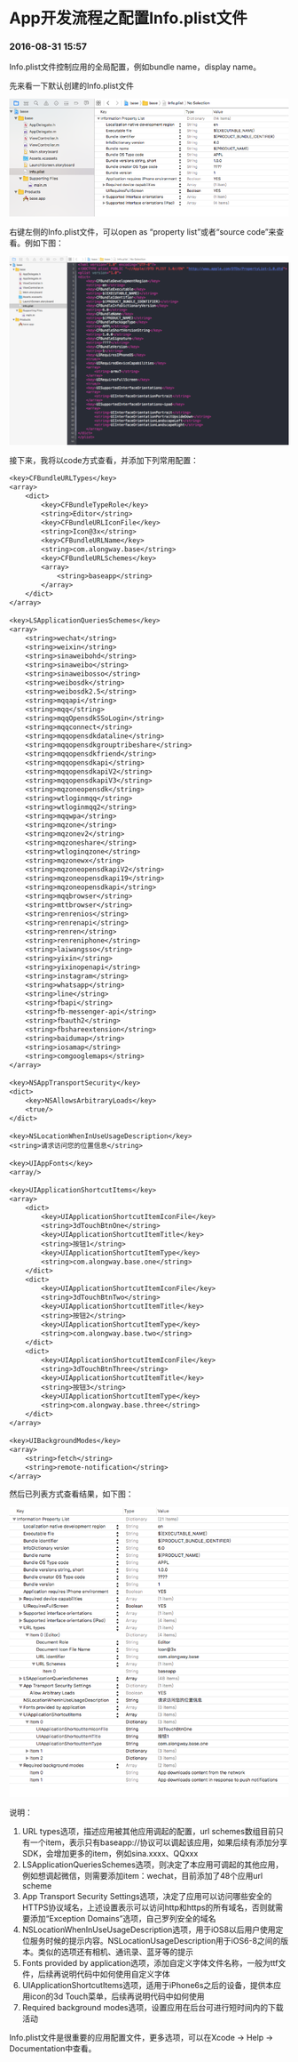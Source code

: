 # App开发流程之配置Info.plist文件

### 2016-08-31 15:57

Info.plist文件控制应用的全局配置，例如bundle name，display name。

先来看一下默认创建的Info.plist文件

![](Images/1.png)

右键左侧的Info.plist文件，可以open as “property list”或者“source code”来查看。例如下图：

![](Images/2.png)

接下来，我将以code方式查看，并添加下列常用配置：

```
<key>CFBundleURLTypes</key>
<array>
    <dict>
        <key>CFBundleTypeRole</key>
        <string>Editor</string>
        <key>CFBundleURLIconFile</key>
        <string>Icon@3x</string>
        <key>CFBundleURLName</key>
        <string>com.alongway.base</string>
        <key>CFBundleURLSchemes</key>
        <array>
            <string>baseapp</string>
        </array>
    </dict>
</array>
    
<key>LSApplicationQueriesSchemes</key>
<array>
    <string>wechat</string>
    <string>weixin</string>
    <string>sinaweibohd</string>
    <string>sinaweibo</string>
    <string>sinaweibosso</string>
    <string>weibosdk</string>
    <string>weibosdk2.5</string>
    <string>mqqapi</string>
    <string>mqq</string>
    <string>mqqOpensdkSSoLogin</string>
    <string>mqqconnect</string>
    <string>mqqopensdkdataline</string>
    <string>mqqopensdkgrouptribeshare</string>
    <string>mqqopensdkfriend</string>
    <string>mqqopensdkapi</string>
    <string>mqqopensdkapiV2</string>
    <string>mqqopensdkapiV3</string>
    <string>mqzoneopensdk</string>
    <string>wtloginmqq</string>
    <string>wtloginmqq2</string>
    <string>mqqwpa</string>
    <string>mqzone</string>
    <string>mqzonev2</string>
    <string>mqzoneshare</string>
    <string>wtloginqzone</string>
    <string>mqzonewx</string>
    <string>mqzoneopensdkapiV2</string>
    <string>mqzoneopensdkapi19</string>
    <string>mqzoneopensdkapi</string>
    <string>mqqbrowser</string>
    <string>mttbrowser</string>
    <string>renrenios</string>
    <string>renrenapi</string>
    <string>renren</string>
    <string>renreniphone</string>
    <string>laiwangsso</string>
    <string>yixin</string>
    <string>yixinopenapi</string>
    <string>instagram</string>
    <string>whatsapp</string>
    <string>line</string>
    <string>fbapi</string>
    <string>fb-messenger-api</string>
    <string>fbauth2</string>
    <string>fbshareextension</string>
    <string>baidumap</string>
    <string>iosamap</string>
    <string>comgooglemaps</string>
</array>
    
<key>NSAppTransportSecurity</key>
<dict>
    <key>NSAllowsArbitraryLoads</key>
    <true/>
</dict>
    
<key>NSLocationWhenInUseUsageDescription</key>
<string>请求访问您的位置信息</string>
    
<key>UIAppFonts</key>
<array/>
    
<key>UIApplicationShortcutItems</key>
<array>
    <dict>
        <key>UIApplicationShortcutItemIconFile</key>
        <string>3dTouchBtnOne</string>
        <key>UIApplicationShortcutItemTitle</key>
        <string>按钮1</string>
        <key>UIApplicationShortcutItemType</key>
        <string>com.alongway.base.one</string>
    </dict>
    <dict>
        <key>UIApplicationShortcutItemIconFile</key>
        <string>3dTouchBtnTwo</string>
        <key>UIApplicationShortcutItemTitle</key>
        <string>按钮2</string>
        <key>UIApplicationShortcutItemType</key>
        <string>com.alongway.base.two</string>
    </dict>
    <dict>
        <key>UIApplicationShortcutItemIconFile</key>
        <string>3dTouchBtnThree</string>
        <key>UIApplicationShortcutItemTitle</key>
        <string>按钮3</string>
        <key>UIApplicationShortcutItemType</key>
        <string>com.alongway.base.three</string>
    </dict>
</array>
    
<key>UIBackgroundModes</key>
<array>
    <string>fetch</string>
    <string>remote-notification</string>
</array>
```

然后已列表方式查看结果，如下图：

![](Images/3.png)

说明：

1. URL types选项，描述应用被其他应用调起的配置，url schemes数组目前只有一个item，表示只有baseapp://协议可以调起该应用，如果后续有添加分享SDK，会增加更多的item，例如sina.xxxx、QQxxx
2. LSApplicationQueriesSchemes选项，则决定了本应用可调起的其他应用，例如想调起微信，则需要添加item：wechat，目前添加了48个应用url scheme
3. App Transport Security Settings选项，决定了应用可以访问哪些安全的HTTPS协议域名，上述设置表示可以访问http和https的所有域名，否则就需要添加“Exception Domains”选项，自己罗列安全的域名
4. NSLocationWhenInUseUsageDescription选项，用于iOS8以后用户使用定位服务时候的提示内容。NSLocationUsageDescription用于iOS6-8之间的版本。类似的选项还有相机、通讯录、蓝牙等的提示
5. Fonts provided by application选项，添加自定义字体文件名称，一般为ttf文件，后续再说明代码中如何使用自定义字体
6. UIApplicationShortcutItems选项，适用于iPhone6s之后的设备，提供本应用icon的3d Touch菜单，后续再说明代码中如何使用
7. Required background modes选项，设置应用在后台可进行短时间内的下载活动

Info.plist文件是很重要的应用配置文件，更多选项，可以在Xcode -> Help -> Documentation中查看。